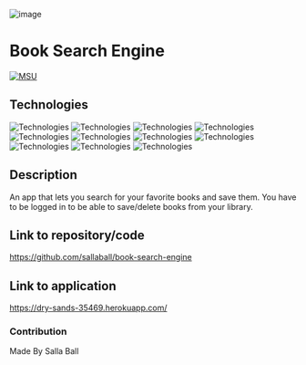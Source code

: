 ![image](https://user-images.githubusercontent.com/104656042/197358690-a926e926-f298-4cb8-ae5c-878a91918b39.png)

# Book Search Engine

[![MSU](https://img.shields.io/badge/MSU-Coding%20Bootcamp-green/)](https://bootcamp.msu.edu/)


## Technologies
![Technologies](https://img.shields.io/badge/-Git-000000?logo=Git&logoColor=white)
![Technologies](https://img.shields.io/badge/-JavaScript-000000?logo=JavaScript&logoColor=white)
![Technologies](https://img.shields.io/badge/-npm-000000?logo=npm&logoColor=white)
![Technologies](https://img.shields.io/badge/-React-000000?logo=&logoColor=white)
![Technologies](https://img.shields.io/badge/-Apollo_Server-000000?logo=&logoColor=white)
![Technologies](https://img.shields.io/badge/-GraphQL-000000?logo=&logoColor=white)
![Technologies](https://img.shields.io/badge/-React_Router-000000?logo=&logoColor=white)
![Technologies](https://img.shields.io/badge/-@apollo/client-000000?logo=&logoColor=white)
![Technologies](https://img.shields.io/badge/-Concurrently-000000?logo=&logoColor=white)
![Technologies](https://img.shields.io/badge/-jsonwebtoken-000000?logo=&logoColor=white)
![Technologies](https://img.shields.io/badge/-jwt_decode-000000?logo=&logoColor=white)


## Description
An app that lets you search for your favorite books and save them. You have to be logged in to be able to save/delete books from your library.



## Link to repository/code
https://github.com/sallaball/book-search-engine

## Link to application
https://dry-sands-35469.herokuapp.com/


###  Contribution
Made By Salla Ball

